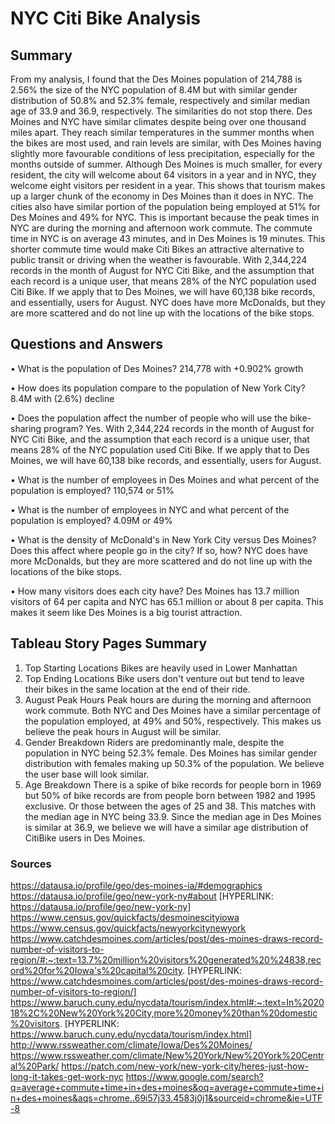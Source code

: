# NYC Citi Bike Analysis

## Summary
From my analysis, I found that the Des Moines population of 214,788 is 2.56% the size of the NYC population of 8.4M but with similar gender distribution of 50.8% and 52.3% female, respectively and similar median age of 33.9 and 36.9, respectively. The similarities do not stop there. Des Moines and NYC have similar climates despite being over one thousand miles apart. They reach similar temperatures in the summer months when the bikes are most used, and rain levels are similar, with Des Moines having slightly more favourable conditions of less precipitation, especially for the months outside of summer. Although Des Moines is much smaller, for every resident, the city will welcome about 64 visitors in a year and in NYC, they welcome eight visitors per resident in a year. This shows that tourism makes up a larger chunk of the economy in Des Moines than it does in NYC. The cities also have similar portion of the population being employed at 51% for Des Moines and 49% for NYC. This is important because the peak times in NYC are during the morning and afternoon work commute. The commute time in NYC is on average 43 minutes, and in Des Moines is 19 minutes. This shorter commute time would make Citi Bikes an attractive alternative to public transit or driving when the weather is favourable. With 2,344,224 records in the month of August for NYC Citi Bike, and the assumption that each record is a unique user, that means 28% of the NYC population used Citi Bike. If we apply that to Des Moines, we will have 60,138 bike records, and essentially, users for August. NYC does have more McDonalds, but they are more scattered and do not line up with the locations of the bike stops.

## Questions and Answers
•	What is the population of Des Moines? 214,778 with +0.902% growth

•	How does its population compare to the population of New York City? 8.4M with (2.6%) decline

•	Does the population affect the number of people who will use the bike-sharing program? Yes. With 2,344,224 records in the month of August for NYC Citi Bike, and the assumption that each record is a unique user, that means 28% of the NYC population used Citi Bike. If we apply that to Des Moines, we will have 60,138 bike records, and essentially, users for August.

•	What is the number of employees in Des Moines and what percent of the population is employed? 110,574 or 51%

•	What is the number of employees in NYC and what percent of the population is employed? 4.09M or 49%

•	What is the density of McDonald's in New York City versus Des Moines? Does this affect where people go in the city? If so, how? NYC does have more McDonalds, but they are more scattered and do not line up with the locations of the bike stops.

•	How many visitors does each city have? Des Moines has 13.7 million visitors of 64 per capita and NYC has 65.1 million or about 8 per capita. This makes it seem like Des Moines is a big tourist attraction.

## Tableau Story Pages Summary
1.	Top Starting Locations
Bikes are heavily used in Lower Manhattan
2.	Top Ending Locations
Bike users don't venture out but tend to leave their bikes in the same location at the end of their ride.
3.	August Peak Hours
Peak hours are during the morning and afternoon work commute. Both NYC and Des Moines have a similar percentage of the population employed, at 49% and 50%, respectively. This makes us believe the peak hours in August will be similar.
4.	Gender Breakdown
Riders are predominantly male, despite the population in NYC being 52.3% female. Des Moines has similar gender distribution with females making up 50.3% of the population. We believe the user base will look similar.
5.	Age Breakdown
There is a spike of bike records for people born in 1969 but 50% of bike records are from people born between 1982 and 1995 exclusive. Or those between the ages of 25 and 38. This matches with the median age in NYC being 33.9. Since the median age in Des Moines is similar at 36.9, we believe we will have a similar age distribution of CitiBike users in Des Moines.

### Sources
https://datausa.io/profile/geo/des-moines-ia/#demographics 
https://datausa.io/profile/geo/new-york-ny#about [HYPERLINK: https://datausa.io/profile/geo/new-york-ny] https://www.census.gov/quickfacts/desmoinescityiowa
https://www.census.gov/quickfacts/newyorkcitynewyork
https://www.catchdesmoines.com/articles/post/des-moines-draws-record-number-of-visitors-to-region/#:~:text=13.7%20million%20visitors%20generated%20%24838,record%20for%20Iowa's%20capital%20city. [HYPERLINK: https://www.catchdesmoines.com/articles/post/des-moines-draws-record-number-of-visitors-to-region/]
https://www.baruch.cuny.edu/nycdata/tourism/index.html#:~:text=In%202018%2C%20New%20York%20City,more%20money%20than%20domestic%20visitors. [HYPERLINK: https://www.baruch.cuny.edu/nycdata/tourism/index.html]
http://www.rssweather.com/climate/Iowa/Des%20Moines/
https://www.rssweather.com/climate/New%20York/New%20York%20Central%20Park/
https://patch.com/new-york/new-york-city/heres-just-how-long-it-takes-get-work-nyc
https://www.google.com/search?q=average+commute+time+in+des+moines&oq=average+commute+time+in+des+moines&aqs=chrome..69i57j33.4583j0j1&sourceid=chrome&ie=UTF-8

